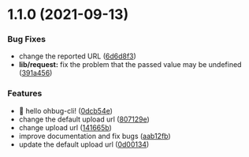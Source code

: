 # 1.1.0 (2021-09-13)

### Bug Fixes

- change the reported URL ([6d6d8f3](https://github.com/ohbug-org/ohbug-cli/commit/6d6d8f36bca6021297ce08af72583eb4ceb39272))
- **lib/request:** fix the problem that the passed value may be undefined ([391a456](https://github.com/ohbug-org/ohbug-cli/commit/391a456d3ca2899f00a8dddac0ee240e14b96b66))

### Features

- :tada: hello ohbug-cli! ([0dcb54e](https://github.com/ohbug-org/ohbug-cli/commit/0dcb54e2c7a2dff02d107837690bc2787969ebee))
- change the default upload url ([807129e](https://github.com/ohbug-org/ohbug-cli/commit/807129eb1b57d2e25f9b27f20acdec076dbb6d27))
- change upload url ([141665b](https://github.com/ohbug-org/ohbug-cli/commit/141665b835bd8e45050558a21ad5a2a3633ae40a))
- improve documentation and fix bugs ([aab12fb](https://github.com/ohbug-org/ohbug-cli/commit/aab12fbfe0393cd82294a860ffa8c9f944d2f2e3))
- update the default upload url ([0d00134](https://github.com/ohbug-org/ohbug-cli/commit/0d0013487d06e48c714442cc1d34e3f19c705810))
